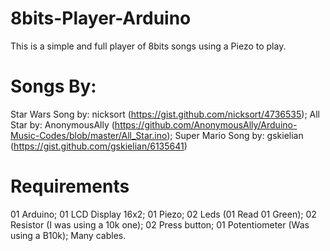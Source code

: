 # 8bits-Player-Arduino
This is a simple and full player of 8bits songs using a Piezo to play.

# Songs By:
Star Wars Song by: nicksort (https://gist.github.com/nicksort/4736535);
All Star by: AnonymousAlly (https://github.com/AnonymousAlly/Arduino-Music-Codes/blob/master/All_Star.ino);
Super Mario Song by: gskielian (https://gist.github.com/gskielian/6135641)

# Requirements
01 Arduino;
01 LCD Display 16x2;
01 Piezo;
02 Leds (01 Read 01 Green);
02 Resistor (I was using a 10k one);
02 Press button;
01 Potentiometer (Was using a B10k);
Many cables.
